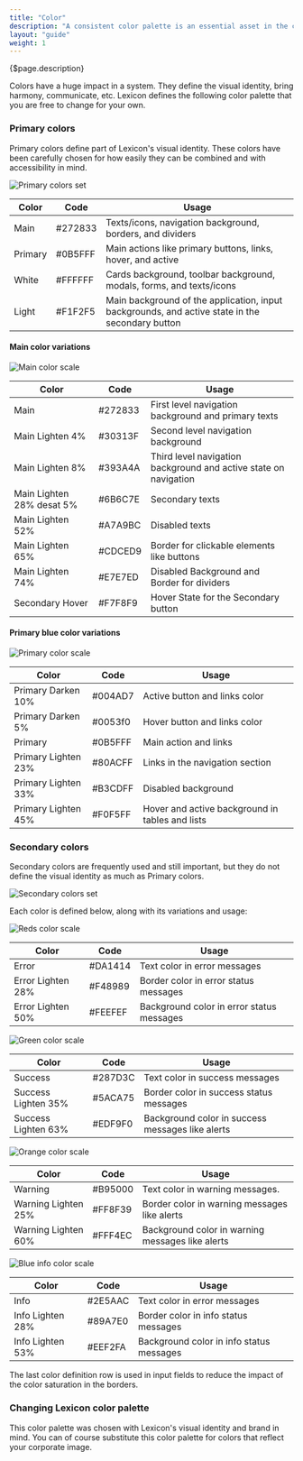 ```yaml
---
title: "Color"
description: "A consistent color palette is an essential asset in the communication resources of any design system."
layout: "guide"
weight: 1
---
```


<div class="page-description">{$page.description}</div>


Colors have a huge impact in a system. They define the visual identity, bring harmony, communicate, etc. Lexicon defines the following color palette that you are free to change for your own.

### Primary colors
Primary colors define part of Lexicon's visual identity. These colors have been carefully chosen for how easily they can be combined and with accessibility in mind.

![Primary colors set](../../../images/ColorsPrimary.jpg)

| Color | Code | Usage |
| ----- | ---- | ----- |
| Main | #272833 | Texts/icons, navigation background, borders, and dividers |
| Primary | #0B5FFF | Main actions like primary buttons, links, hover, and active |
| White | #FFFFFF | Cards background, toolbar background, modals, forms, and texts/icons |
| Light | #F1F2F5 | Main background of the application, input backgrounds, and active state in the secondary button |


#### Main color variations

![Main color scale](../../../images/ColorMainScale.jpg)


| Color | Code | Usage |
| ----- | ---- | ----- |
| Main | #272833 | First level navigation background and primary texts |
| Main Lighten 4% | #30313F | Second level navigation background |
| Main Lighten 8% | #393A4A | Third level navigation background and active state on navigation | 
| Main Lighten 28% desat 5% | #6B6C7E | Secondary texts | 
| Main Lighten 52% | #A7A9BC | Disabled texts | 
| Main Lighten 65% | #CDCED9 | Border for clickable elements like buttons |
| Main Lighten 74% | #E7E7ED | Disabled Background and Border for dividers |
| Secondary Hover | #F7F8F9 | Hover State for the Secondary button |

#### Primary blue color variations

![Primary color scale](../../../images/ColorPrimaryScale.jpg)

| Color | Code | Usage |
| ----- | ---- | ----- |
| Primary Darken 10%| #004AD7 | Active button and links color |
| Primary Darken 5% | #0053f0 | Hover button and links color |
| Primary | #0B5FFF | Main action and links |
| Primary Lighten 23% | #80ACFF | Links in the navigation section |
| Primary Lighten 33% | #B3CDFF | Disabled background | 
| Primary Lighten 45% | #F0F5FF | Hover and active background in tables and lists | 


### Secondary colors

Secondary colors are frequently used and still important, but they do not define the visual identity as much as Primary colors.

![Secondary colors set](../../../images/ColorsSecondary.jpg)

Each color is defined below, along with its variations and usage:

![Reds color scale](../../../images/ColorRedScale.jpg)

| Color | Code | Usage |
| ----- | ---- | ----- |
| Error | #DA1414 | Text color in error messages |
| Error Lighten 28% | #F48989 | Border color in error status messages |
| Error Lighten 50% | #FEEFEF | Background color in error status messages |

![Green color scale](../../../images/ColorGreenScale.jpg)

| Color | Code | Usage |
| ----- | ---- | ----- |
| Success | #287D3C | Text color in success messages | 
| Success Lighten 35% | #5ACA75 | Border color in success status messages | 
| Success Lighten 63% | #EDF9F0 | Background color in success messages like alerts | 

![Orange color scale](../../../images/ColorOrangeScale.jpg)

| Color | Code | Usage |
| ----- | ---- | ----- |
| Warning | #B95000 | Text color in warning messages. | 
| Warning Lighten 25% | #FF8F39 | Border color in warning messages like alerts |
| Warning Lighten 60% | #FFF4EC | Background color in warning messages like alerts |

![Blue info color scale](../../../images/ColorBlueInfoScale.jpg)

| Color | Code | Usage |
| ----- | ---- | ----- |
| Info | #2E5AAC | Text color in error messages |
| Info Lighten 28% | #89A7E0 | Border color in info status messages |
| Info Lighten 53% | #EEF2FA | Background color in info status messages  |


The last color definition row is used in input fields to reduce the impact of the color saturation in the borders.

### Changing Lexicon color palette

This color palette was chosen with Lexicon's visual identity and brand in mind. You can of course substitute this color palette for colors that reflect your corporate image.
